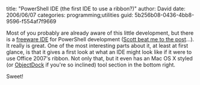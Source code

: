
title: "PowerShell IDE (the first IDE to use a ribbon?)"
author: David
date: 2006/06/07
categories: programming;utilities
guid: 5b256b08-0436-4bb8-9596-f554af7f9669

Most of you probably are already aware of this little development, but there is a [freeware IDE](http://powershell.com/) for PowerShell development ([Scott beat me to the post](http://www.hanselman.com/blog/FreePowerShellIDE.aspx)...). It really is great. One of the most interesting parts about it, at least at first glance, is that it gives a first look at what an IDE might look like if it were to use Office 2007's ribbon. Not only that, but it even has an Mac OS X styled (or [ObjectDock](http://www.objectdock.com/) if you're so inclined) tool section in the bottom right.

Sweet!

